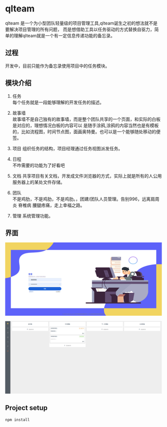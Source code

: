 # qlteam

qlteam 是一个为小型团队轻量级的项目管理工具,qlteam诞生之初的想法就不是要解决项目管理的所有问题，
而是想借助工具以任务驱动的方式替换自驱力，简单的理解qlteam就是一个有一定信息传递功能的备忘录。

## 过程
开发中，目前只能作为备忘录使用项目中的任务模块。

## 模块介绍
1.  任务  
每个任务就是一段能够理解的开发任务的描述。

2. 故事墙  
故事墙不是自己独有的故事墙，而是整个团队共享的一个页面，和实际的白板是对应的，理想情况白板的内容可以
是随手涂鸦,涂鸦的内容当然也是有模板的，比如流程图，时间节点图，面画奥特曼。也可以是一个能够随处移动的便签。

3. 项目
组织任务的结构，项目经理通过任务视图派发任务。

4. 日程  
不咋需要的功能为了好看吧

5. 文档
共享项目有关文档，开发成文件浏览器的方式，实际上就是所有的人公用服务器上的某处文件存储。

6. 团队  
不是鸡肋，不是鸡肋，不是鸡肋。，团建/团队人员管理。告别996，远离肩周炎 脊椎病 腰腿疼痛，走上幸福之路。

7. 管理
系统管理功能。


## 界面
![image](https://github.com/willerhe/qlteam/blob/master/doc/login.png)

![image](https://github.com/willerhe/qlteam/blob/master/doc/task.png)




## Project setup
```
npm install
```





